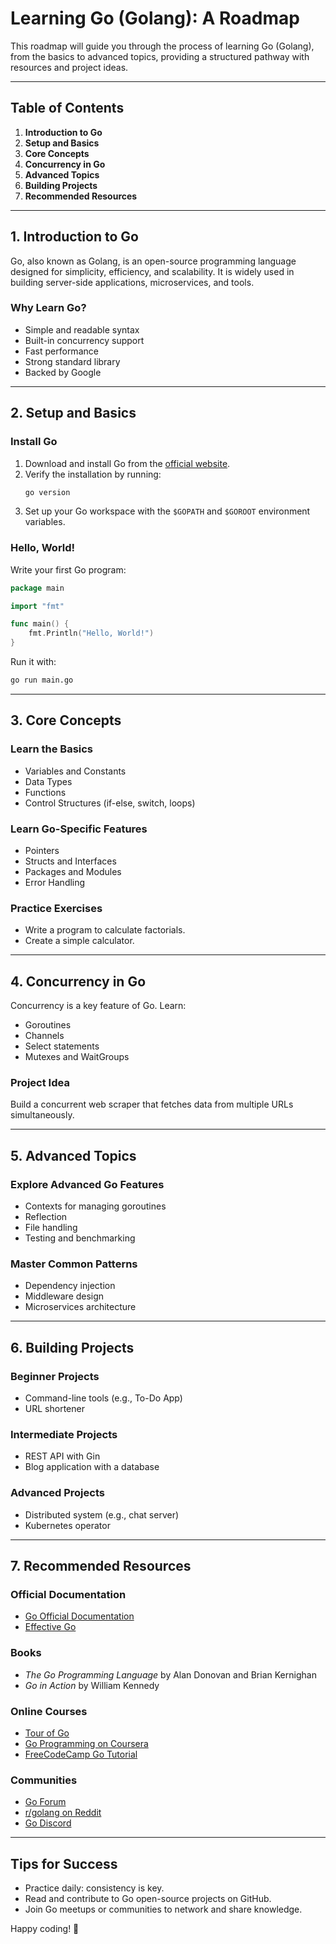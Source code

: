 # Learning Go (Golang): A Roadmap

This roadmap will guide you through the process of learning Go (Golang), from the basics to advanced topics, providing a structured pathway with resources and project ideas.

---

## Table of Contents
1. **Introduction to Go**
2. **Setup and Basics**
3. **Core Concepts**
4. **Concurrency in Go**
5. **Advanced Topics**
6. **Building Projects**
7. **Recommended Resources**

---

## 1. Introduction to Go
Go, also known as Golang, is an open-source programming language designed for simplicity, efficiency, and scalability. It is widely used in building server-side applications, microservices, and tools.

### Why Learn Go?
- Simple and readable syntax
- Built-in concurrency support
- Fast performance
- Strong standard library
- Backed by Google

---

## 2. Setup and Basics

### Install Go
1. Download and install Go from the [official website](https://golang.org/).
2. Verify the installation by running:
   ```bash
   go version
   ```
3. Set up your Go workspace with the `$GOPATH` and `$GOROOT` environment variables.

### Hello, World!
Write your first Go program:
```go
package main

import "fmt"

func main() {
    fmt.Println("Hello, World!")
}
```
Run it with:
```bash
go run main.go
```

---

## 3. Core Concepts

### Learn the Basics
- Variables and Constants
- Data Types
- Functions
- Control Structures (if-else, switch, loops)

### Learn Go-Specific Features
- Pointers
- Structs and Interfaces
- Packages and Modules
- Error Handling

### Practice Exercises
- Write a program to calculate factorials.
- Create a simple calculator.

---

## 4. Concurrency in Go
Concurrency is a key feature of Go. Learn:
- Goroutines
- Channels
- Select statements
- Mutexes and WaitGroups

### Project Idea
Build a concurrent web scraper that fetches data from multiple URLs simultaneously.

---

## 5. Advanced Topics

### Explore Advanced Go Features
- Contexts for managing goroutines
- Reflection
- File handling
- Testing and benchmarking

### Master Common Patterns
- Dependency injection
- Middleware design
- Microservices architecture

---

## 6. Building Projects

### Beginner Projects
- Command-line tools (e.g., To-Do App)
- URL shortener

### Intermediate Projects
- REST API with Gin
- Blog application with a database

### Advanced Projects
- Distributed system (e.g., chat server)
- Kubernetes operator

---

## 7. Recommended Resources

### Official Documentation
- [Go Official Documentation](https://golang.org/doc/)
- [Effective Go](https://golang.org/doc/effective_go)

### Books
- *The Go Programming Language* by Alan Donovan and Brian Kernighan
- *Go in Action* by William Kennedy

### Online Courses
- [Tour of Go](https://tour.golang.org/)
- [Go Programming on Coursera](https://www.coursera.org/)
- [FreeCodeCamp Go Tutorial](https://www.freecodecamp.org/)

### Communities
- [Go Forum](https://forum.golangbridge.org/)
- [r/golang on Reddit](https://www.reddit.com/r/golang/)
- [Go Discord](https://discord.com/invite/golang)

---

## Tips for Success
- Practice daily: consistency is key.
- Read and contribute to Go open-source projects on GitHub.
- Join Go meetups or communities to network and share knowledge.

Happy coding! 🚀